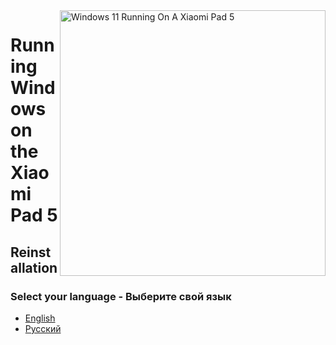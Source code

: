 <img align="right" src="https://raw.githubusercontent.com/erdilS/Port-Windows-11-Xiaomi-Pad-5/main/nabu.png" width="425" alt="Windows 11 Running On A Xiaomi Pad 5">

# Running Windows on the Xiaomi Pad 5

## Reinstallation

### Select your language - Выберите свой язык

- [English](English/reinstall-en.md)
- [Русский](Russian/reinstall-ru.md)
